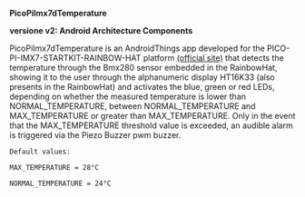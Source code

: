 **PicoPiImx7dTemperature**

**versione v2: Android Architecture Components**

PicoPiImx7dTemperature is an AndroidThings app developed for the PICO-PI-IMX7-STARTKIT-RAINBOW-HAT platform
[(official site)](https://shop.technexion.com/pico-pi-imx7-startkit-rainbow-hat.html) that detects the temperature through the Bmx280 sensor
embedded in the RainbowHat, showing it to the user through the alphanumeric display HT16K33 (also presents in the RainbowHat) and activates the blue, green or red LEDs, depending on whether the measured temperature is lower than NORMAL_TEMPERATURE, between NORMAL_TEMPERATURE and MAX_TEMPERATURE or greater than MAX_TEMPERATURE.
Only in the event that the MAX_TEMPERATURE threshold value is exceeded, an audible alarm is triggered via the Piezo Buzzer pwm buzzer.

    Default values: 

    MAX_TEMPERATURE = 28°C

    NORMAL_TEMPERATURE = 24°C
                   



